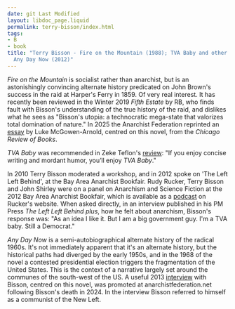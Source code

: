 ```yaml
---
date: git Last Modified
layout: libdoc_page.liquid
permalink: terry-bisson/index.html
tags:
- B
- book
title: "Terry Bisson - Fire on the Mountain (1988); TVA Baby and other stories (2011);
  Any Day Now (2012)"
---
```


<em>Fire on the Mountain</em> is socialist rather than anarchist, but is an astonishingly convincing alternate history predicated on John Brown's success in the raid at Harper's Ferry in 1859. Of very real interest. It has recently been reviewed in the Winter 2019 <em>Fifth Estate</em> by RB, who finds fault with Bisson's understanding of the true history of the raid, and dislikes what he sees as "Bisson's utopia: a technocratic mega-state that valorizes total domination of nature." In 2025 the Anarchist Federation reprinted an 
<a href="https://www.anarchistfederation.net/black-resistance-imperfect-utopias-and-the-american-novel-searching-for-meaning-in-terry-bissons-fire-on-the-mountain-in-an-era-of-political-despair/">essay</a> by Luke McGowen-Arnold, centred on this novel, from the _Chicago Review of Books_.

<em>TVA Baby</em> was recommended in Zeke  Teflon's <a href="https://seesharppress.wordpress.com/2014/12/15/review-tva-baby-by-terry-bisson/"> review</a>: "If you enjoy concise writing and mordant humor, you’ll enjoy <em>TVA Baby</em>."

In 2010 Terry Bisson moderated a workshop, and in 2012 spoke on 'The Left Left Behind', at the Bay Area Anarchist Bookfair. Rudy Rucker, Terry Bisson and John Shirley were on a panel on Anarchism and Science Fiction at the 2012 Bay Area Anarchist Bookfair, which is available as a <a href="http://www.rudyrucker.com/blog/mp3/rucker_bisson_shirley_anarchist_book_fair_san_francisco_march_31_2012.mp3"> podcast</a> on Rucker's website. When asked directly, in an interview published in his PM Press <em>The Left Left Behind plus</em>, how he felt about anarchism, Bisson's response was: "As an idea I like it. But I am a big government guy. I'm a TVA baby. Still a Democrat."

_Any Day Now_ is a semi-autobiographical alternate history of the radical 1960s. It's not immediately apparent that it's an alternate history, but the historical paths had diverged by the early 1950s, and in the 1968 of the novel a contested presidential election triggers the fragmentation of the United States. This is the context of a narrative largely set around the communes of the south-west of the US. A useful 2013 <a href="https://kpfa.org/player/?audio=88137">interview</a> with Bisson, centred on this novel, was promoted at anarchistfederation.net following Bisson's death in 2024. In the interview Bisson referred to himself as a communist of the New Left.